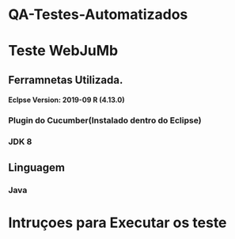 # QA-Testes-Automatizados




# Teste WebJuMb


## Ferramnetas Utilizada.

#### Eclpse Version: 2019-09 R (4.13.0)
### Plugin do Cucumber(Instalado dentro do Eclipse)
### JDK 8


## Linguagem 

### Java


# Intruçoes para Executar os teste

